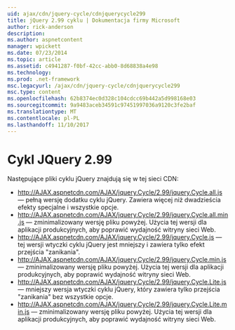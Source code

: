 ```yaml
---
uid: ajax/cdn/jquery-cycle/cdnjquerycycle299
title: jQuery 2.99 cyklu | Dokumentacja firmy Microsoft
author: rick-anderson
description: 
ms.author: aspnetcontent
manager: wpickett
ms.date: 07/23/2014
ms.topic: article
ms.assetid: c4941287-f0bf-42cc-abb0-8d68838a4e98
ms.technology: 
ms.prod: .net-framework
msc.legacyurl: /ajax/cdn/jquery-cycle/cdnjquerycycle299
msc.type: content
ms.openlocfilehash: 62b8374ec0d328c104cdcc69b442a5d998168e03
ms.sourcegitcommit: 9a9483aceb34591c97451997036a9120c3fe2baf
ms.translationtype: MT
ms.contentlocale: pl-PL
ms.lasthandoff: 11/10/2017
---
```

<a name="jquery-cycle-299"></a>Cykl JQuery 2.99
====================
Następujące pliki cyklu jQuery znajdują się w tej sieci CDN:

- http://AJAX.aspnetcdn.com/AJAX/jquery.Cycle/2.99/jquery.Cycle.all.js &mdash; pełną wersję dodatku cyklu jQuery. Zawiera więcej niż dwadzieścia efekty specjalne i wszystkie opcje.
- http://AJAX.aspnetcdn.com/AJAX/jquery.Cycle/2.99/jquery.Cycle.all.min.js &mdash; zminimalizowany wersję pliku powyżej. Użycia tej wersji dla aplikacji produkcyjnych, aby poprawić wydajność witryny sieci Web.
- http://AJAX.aspnetcdn.com/AJAX/jquery.Cycle/2.99/jquery.Cycle.js &mdash; tej wersji wtyczki cyklu jQuery jest mniejszy i zawiera tylko efekt przejścia "zanikania".
- http://AJAX.aspnetcdn.com/AJAX/jquery.Cycle/2.99/jquery.Cycle.min.js &mdash; zminimalizowany wersję pliku powyżej. Użycia tej wersji dla aplikacji produkcyjnych, aby poprawić wydajność witryny sieci Web.
- http://AJAX.aspnetcdn.com/AJAX/jquery.Cycle/2.99/jquery.Cycle.Lite.js &mdash; mniejszy wersja wtyczki cyklu jQuery, który zawiera tylko przejścia "zanikania" bez wszystkie opcje.
- http://AJAX.aspnetcdn.com/AJAX/jquery.Cycle/2.99/jquery.Cycle.Lite.min.js &mdash; zminimalizowany wersję pliku powyżej. Użycia tej wersji dla aplikacji produkcyjnych, aby poprawić wydajność witryny sieci Web.
